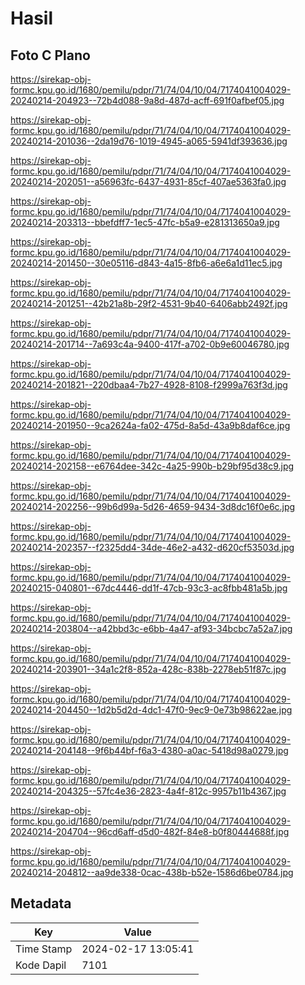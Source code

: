 # Hasil

## Foto C Plano

https://sirekap-obj-formc.kpu.go.id/1680/pemilu/pdpr/71/74/04/10/04/7174041004029-20240214-204923--72b4d088-9a8d-487d-acff-691f0afbef05.jpg

https://sirekap-obj-formc.kpu.go.id/1680/pemilu/pdpr/71/74/04/10/04/7174041004029-20240214-201036--2da19d76-1019-4945-a065-5941df393636.jpg

https://sirekap-obj-formc.kpu.go.id/1680/pemilu/pdpr/71/74/04/10/04/7174041004029-20240214-202051--a56963fc-6437-4931-85cf-407ae5363fa0.jpg

https://sirekap-obj-formc.kpu.go.id/1680/pemilu/pdpr/71/74/04/10/04/7174041004029-20240214-203313--bbefdff7-1ec5-47fc-b5a9-e281313650a9.jpg

https://sirekap-obj-formc.kpu.go.id/1680/pemilu/pdpr/71/74/04/10/04/7174041004029-20240214-201450--30e05116-d843-4a15-8fb6-a6e6a1d11ec5.jpg

https://sirekap-obj-formc.kpu.go.id/1680/pemilu/pdpr/71/74/04/10/04/7174041004029-20240214-201251--42b21a8b-29f2-4531-9b40-6406abb2492f.jpg

https://sirekap-obj-formc.kpu.go.id/1680/pemilu/pdpr/71/74/04/10/04/7174041004029-20240214-201714--7a693c4a-9400-417f-a702-0b9e60046780.jpg

https://sirekap-obj-formc.kpu.go.id/1680/pemilu/pdpr/71/74/04/10/04/7174041004029-20240214-201821--220dbaa4-7b27-4928-8108-f2999a763f3d.jpg

https://sirekap-obj-formc.kpu.go.id/1680/pemilu/pdpr/71/74/04/10/04/7174041004029-20240214-201950--9ca2624a-fa02-475d-8a5d-43a9b8daf6ce.jpg

https://sirekap-obj-formc.kpu.go.id/1680/pemilu/pdpr/71/74/04/10/04/7174041004029-20240214-202158--e6764dee-342c-4a25-990b-b29bf95d38c9.jpg

https://sirekap-obj-formc.kpu.go.id/1680/pemilu/pdpr/71/74/04/10/04/7174041004029-20240214-202256--99b6d99a-5d26-4659-9434-3d8dc16f0e6c.jpg

https://sirekap-obj-formc.kpu.go.id/1680/pemilu/pdpr/71/74/04/10/04/7174041004029-20240214-202357--f2325dd4-34de-46e2-a432-d620cf53503d.jpg

https://sirekap-obj-formc.kpu.go.id/1680/pemilu/pdpr/71/74/04/10/04/7174041004029-20240215-040801--67dc4446-dd1f-47cb-93c3-ac8fbb481a5b.jpg

https://sirekap-obj-formc.kpu.go.id/1680/pemilu/pdpr/71/74/04/10/04/7174041004029-20240214-203804--a42bbd3c-e6bb-4a47-af93-34bcbc7a52a7.jpg

https://sirekap-obj-formc.kpu.go.id/1680/pemilu/pdpr/71/74/04/10/04/7174041004029-20240214-203901--34a1c2f8-852a-428c-838b-2278eb51f87c.jpg

https://sirekap-obj-formc.kpu.go.id/1680/pemilu/pdpr/71/74/04/10/04/7174041004029-20240214-204450--1d2b5d2d-4dc1-47f0-9ec9-0e73b98622ae.jpg

https://sirekap-obj-formc.kpu.go.id/1680/pemilu/pdpr/71/74/04/10/04/7174041004029-20240214-204148--9f6b44bf-f6a3-4380-a0ac-5418d98a0279.jpg

https://sirekap-obj-formc.kpu.go.id/1680/pemilu/pdpr/71/74/04/10/04/7174041004029-20240214-204325--57fc4e36-2823-4a4f-812c-9957b11b4367.jpg

https://sirekap-obj-formc.kpu.go.id/1680/pemilu/pdpr/71/74/04/10/04/7174041004029-20240214-204704--96cd6aff-d5d0-482f-84e8-b0f80444688f.jpg

https://sirekap-obj-formc.kpu.go.id/1680/pemilu/pdpr/71/74/04/10/04/7174041004029-20240214-204812--aa9de338-0cac-438b-b52e-1586d6be0784.jpg


## Metadata

| Key        | Value               |
| ---------- | ------------------- |
| Time Stamp | 2024-02-17 13:05:41 |
| Kode Dapil | 7101                |



